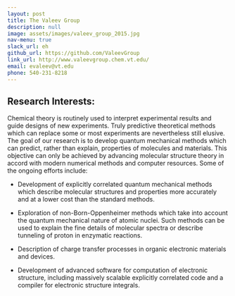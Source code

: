 ```yaml
---
layout: post
title: The Valeev Group  
description: null  
image: assets/images/valeev_group_2015.jpg
nav-menu: true
slack_url: eh
github_url: https://github.com/ValeevGroup
link_url: http://www.valeevgroup.chem.vt.edu/
email: evaleev@vt.edu
phone: 540-231-8218
---
```


## Research Interests:
Chemical theory is routinely used to interpret experimental results and guide designs of new experiments. Truly predictive theoretical methods which can replace some or most experiments are nevertheless still elusive. The goal of our research is to develop quantum mechanical methods which can predict, rather than explain, properties of molecules and materials. This objective can only be achieved by advancing molecular structure theory in accord with modern numerical methods and computer resources. Some of the ongoing efforts include:

* Development of explicitly correlated quantum mechanical methods which describe molecular structures and properties more accurately and at a lower cost than the standard methods.

* Exploration of non-Born-Oppenheimer methods which take into account the quantum mechanical nature of atomic nuclei. Such methods can be used to explain the fine details of molecular spectra or describe tunneling of proton in enzymatic reactions.

* Description of charge transfer processes in organic electronic materials and devices.

* Development of advanced software for computation of electronic structure, including massively scalable explicitly correlated code and a compiler for electronic structure integrals.
